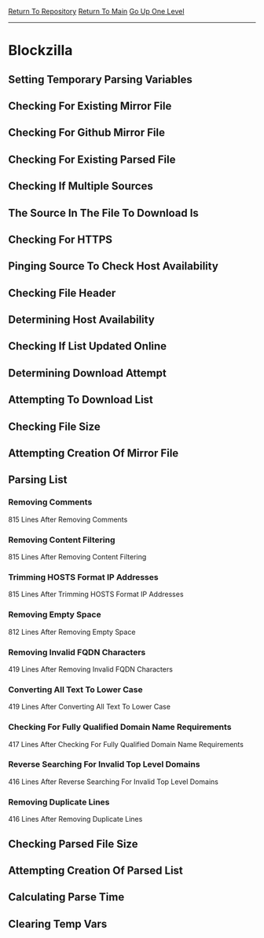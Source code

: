 [Return To Repository](https://github.com/deathbybandaid/piholeparser/)
[Return To Main](https://github.com/deathbybandaid/piholeparser/blob/master/RecentRunLogs/Mainlog.md)
[Go Up One Level](https://github.com/deathbybandaid/piholeparser/blob/master/RecentRunLogs/TopLevelScripts/30-Processing-Blacklists.md)
____________________________________
# Blockzilla
## Setting Temporary Parsing Variables
## Checking For Existing Mirror File
## Checking For Github Mirror File
## Checking For Existing Parsed File
## Checking If Multiple Sources
## The Source In The File To Download Is
## Checking For HTTPS
## Pinging Source To Check Host Availability
## Checking File Header
## Determining Host Availability
## Checking If List Updated Online
## Determining Download Attempt
## Attempting To Download List
## Checking File Size
## Attempting Creation Of Mirror File
## Parsing List
### Removing Comments
815 Lines After Removing Comments
### Removing Content Filtering
815 Lines After Removing Content Filtering
### Trimming HOSTS Format IP Addresses
815 Lines After Trimming HOSTS Format IP Addresses
### Removing Empty Space
812 Lines After Removing Empty Space
### Removing Invalid FQDN Characters
419 Lines After Removing Invalid FQDN Characters
### Converting All Text To Lower Case
419 Lines After Converting All Text To Lower Case
### Checking For Fully Qualified Domain Name Requirements
417 Lines After Checking For Fully Qualified Domain Name Requirements
### Reverse Searching For Invalid Top Level Domains
416 Lines After Reverse Searching For Invalid Top Level Domains
### Removing Duplicate Lines
416 Lines After Removing Duplicate Lines
## Checking Parsed File Size
## Attempting Creation Of Parsed List
## Calculating Parse Time
## Clearing Temp Vars
